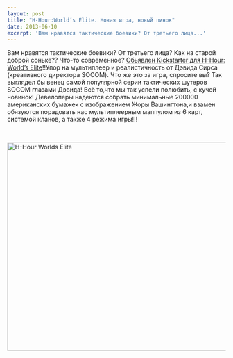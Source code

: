 ```yaml
---
layout: post
title: "H-Hour:World’s Elite. Новая игра, новый пинок"
date: 2013-06-10
excerpt: 'Вам нравятся тактические боевики? От третьего лица...'
---
```


Вам нравятся тактические боевики? От третьего лица? Как на старой доброй соньке?? Что-то современное? <a href="http://www.kickstarter.com/projects/1687497632/h-hour-worlds-elite-0">Обьявлен Kickstarter для H-Hour: World’s Elite</a>!!Упор на мультиплеер и реалистичность от Дэвида Сирса (креативного директора SOCOM). Что же это за игра, спросите вы? Так выглядел бы венец самой популярной серии тактических шутеров SOCOM глазами Дэвида! Всё то,что мы так успели полюбить, с кучей новинок! Девелоперы надеются собрать минимальные 200000 американских бумажек с изображением Жоры Вашингтона,и взамен обязуются порадовать нас мультиплеерным маппулом из 6 карт, системой кланов, а также 4 режима игры!!!

&nbsp;

<a href="http://gamersoul.ru/wp-content/uploads/2013/06/H-Hour-Worlds-Elite.jpg"><img class="size-full wp-image-2685 aligncenter" alt="H-Hour Worlds Elite" src="http://gamersoul.ru/wp-content/uploads/2013/06/H-Hour-Worlds-Elite.jpg" width="640" height="480" /></a>